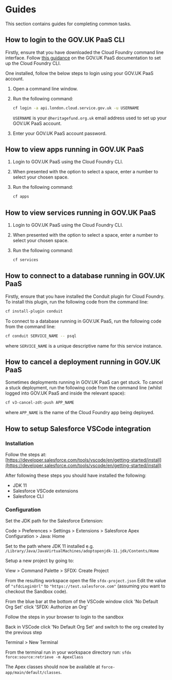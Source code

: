 # Guides

This section contains guides for completing common tasks.

## How to login to the GOV.UK PaaS CLI

Firstly, ensure that you have downloaded the Cloud Foundry command line interface. 
Follow [this guidance](https://docs.cloud.service.gov.uk/get_started.html#set-up-the-cloud-foundry-command-line)
on the GOV.UK PaaS documentation to set up the Cloud Foundry CLI.

One installed, follow the below steps to login using your GOV.UK PaaS account.

1. Open a command line window.
2. Run the following command:

    ```bash
   cf login -a api.london.cloud.service.gov.uk -u USERNAME 
   ```
   
    `USERNAME` is your `@heritagefund.org.uk` email address used to set up
   your GOV.UK PaaS account.
   
3. Enter your GOV.UK PaaS account password.

## How to view apps running in GOV.UK PaaS

1. Login to GOV.UK PaaS using the Cloud Foundry CLI.
2. When presented with the option to select a space, enter a number to select
   your chosen space.
3. Run the following command:

    ```bash
   cf apps 
   ```

## How to view services running in GOV.UK PaaS

1. Login to GOV.UK PaaS using the Cloud Foundry CLI.
2. When presented with the option to select a space, enter a number to select
   your chosen space.
3. Run the following command:

    ```bash
   cf services 
   ```

## How to connect to a database running in GOV.UK PaaS

Firstly, ensure that you have installed the Conduit plugin for Cloud Foundry.
To install this plugin, run the following code from the command line:

```bash
cf install-plugin conduit
```

To connect to a database running in GOV.UK PaaS, run the following code from
the command line:

```bash
cf conduit SERVICE_NAME -- psql
```

where `SERVICE_NAME` is a unique descriptive name for this service instance.

## How to cancel a deployment running in GOV.UK PaaS

Sometimes deployments running in GOV.UK PaaS can get stuck. To cancel a stuck
deployment, run the following code from the command line (whilst logged into 
GOV.UK PaaS and inside the relevant space):

```bash
cf v3-cancel-zdt-push APP_NAME
```

where `APP_NAME` is the name of the Cloud Foundry app being deployed.

## How to setup Salesforce VSCode integration

### Installation
Follow the steps at: [https://developer.salesforce.com/tools/vscode/en/getting-started/install](https://developer.salesforce.com/tools/vscode/en/getting-started/install)

After following these steps you should have installed the following:

* JDK 11
* Salesforce VSCode extensions
* Salesforce CLI

### Configuration
Set the JDK path for the Salesforce Extension:

Code > Preferences > Settings > Extensions > Salesforce Apex Configuration > Java: Home

Set to the path where JDK 11 installed e.g. `/Library/Java/JavaVirtualMachines/adoptopenjdk-11.jdk/Contents/Home`

Setup a new project by going to:

View > Command Palette > SFDX: Create Project

From the resulting workspace open the file `sfdx-project.json`
Edit the value of `"sfdcLoginUrl"` to `"https://test.salesforce.com"` (assuming you want to checkout the Sandbox code).

From the blue bar at the bottom of the VSCode window click 'No Default Org Set' click 'SFDX: Authorize an Org'

Follow the steps in your browser to login to the sandbox

Back in VSCode click 'No Default Org Set' and switch to the org created by the previous step

Terminal > New Terminal 

From the terminal run in your workspace directory run: `sfdx force:source:retrieve -m ApexClass` 

The Apex classes should now be available at `force-app/main/default/classes`.

